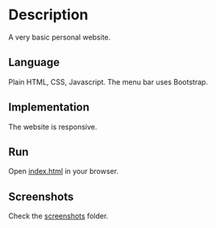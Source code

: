 # Description

A very basic personal website.

## Language

Plain HTML, CSS, Javascript. The menu bar uses Bootstrap.

## Implementation

The website is responsive.

## Run

Open [index.html](homepage/index.html) in your browser.

## Screenshots

Check the [screenshots](/screenshots) folder.
